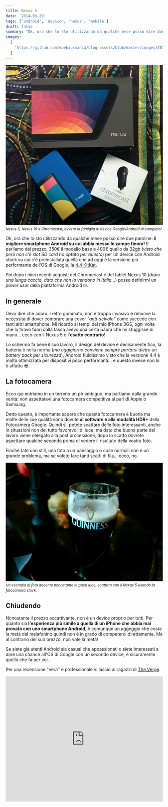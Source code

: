 ```yaml
---
title: Nexus 5
date: '2014-03-29'
tags: ['android', 'device', 'nexus', 'mobile']
draft: false
summary: "Ok, ora che lo sto utilizzando da qualche mese posso dire due paroline: il migliore smartphone Android su cui abbia messo le zampe finora! E parliamo del prezzo, 350€ il modello base e 400€ quello da 32gb (visto che però non c'è slot SD card ho optato per questo) per un device con Android stock su cui c'è preinstallata quella che ad oggi è la versione più performante dell'OS di Google, la 4.4 KitKat."
images:
  [
    'https://github.com/moebiusmania/blog-assets/blob/master/images/2014/IMG_20131215_114606_2_2.jpeg?raw=true',
  ]
---
```


![Nexus 5, Nexus 10 e Chromecast, ovvero la famiglia di device Google/Android al completo!](https://github.com/moebiusmania/blog-assets/blob/master/images/2014/IMG_20131215_114606_2_2.jpeg?raw=true) <small>_Nexus 5, Nexus 10 e Chromecast, ovvero la famiglia di device Google/Android al completo!_</small>

Ok, ora che lo sto utilizzando da qualche mese posso dire due paroline: **il migliore smartphone Android su cui abbia messo le zampe finora!** E parliamo del prezzo, 350€ il modello base e 400€ quello da 32gb (_visto che però non c'è slot SD card ho optato per questo_) per un device con Android stock su cui c'è preinstallata quella che ad oggi è la versione più performante dell'OS di Google, la [4.4 KitKat](https://www.android.com/intl/it_it/versions/kit-kat-4-4/).

Poi dopo i miei recenti acquisti del Chromecast e del tablet Nexus 10 (_dopo una lunga caccia, dato che non lo vendono in Italia..._) posso definirmi un _power user_ della piattaforma Android 🤓.

## In generale

Devo dire che adoro il retro gommato, non è troppo invasivo e rimuove la necessità di dover comprare una cover _"anti-scivolo"_ come succede con tanti altri smartphone. Mi ricordo ai tempi del mio iPhone 3GS, ogni volta che lo tiravo fuori dalla tasca avevo una certa paura che mi sfuggisse di mano... ecco con il Nexus 5 è l'**esatto contrario**!

Lo schermo fa bene il suo lavoro, il design del device è decisamente fico, la batteria è nella norma (_ma oggigiorno conviene sempre portarsi dietro un battery pack per sicurezza_), Android fluidissimo visto che la versione 4.4 è molto ottimizzata per dispositivi poco performanti... e questo invece non lo è affatto 😎.

## La fotocamera

Ecco qui entriamo in un terreno un pò ambiguo, ma partiamo dalla grande verità: non aspettatevi una fotocamera competitiva al pari di Apple o Samsung.

Detto questo, è importante sapere che questa fotocamera è buona ma molte delle sue qualità sono dovute **al software e alla modalità HDR+** della Fotocamera Google. Quindi sì, potete scattare delle foto interessanti, anche in situazioni non del tutto favorevoli di luce, ma dato che buona parte del lavoro viene delegato alla post processione, dopo lo scatto dovrete aspettare qualche secondo prima di vedere il risultato della vostra foto.

Finché fate uno still, una foto a un paesaggio o cose normali non è un grande problema, ma se volete fare tanti scatti di fila... ecco, no.

![Un esempio di foto decente nonostante la poca luce, scattata con il Nexus 5 usando la fotocamera stock.](https://raw.githubusercontent.com/moebiusmania/blog-assets/master/images/2014/IMG_20140419_182208.jpeg)<small>_Un esempio di foto decente nonostante la poca luce, scattata con il Nexus 5 usando la fotocamera stock._</small>

## Chiudendo

Nonostante il prezzo accattivante, non è un device proprio per tutti. Per quanto sia **l'esperienza più simile a quella di un iPhone che abbia mai provato con uno smartphone Android**, è comunque un aggeggio che costa la metà del melafonino quindi non è in grado di competerci direttamente. Ma al contrario del suo prezzo, non vale la metà!

Se siete già utenti Android sia casual che appassionati o siete interessati a dare una chance all'OS di Google con un secondo device, è sicuramente quello che fa per voi.

Per una recensione "vera" e professionale vi lascio ai ragazzi di [The Verge](https://www.theverge.com/2013/11/4/5062724/google-nexus-5-review):

<iframe width="100%" height="400" src="https://www.youtube.com/embed/umW0xnRu-VU" frameBorder="0" allowFullScreen></iframe>

